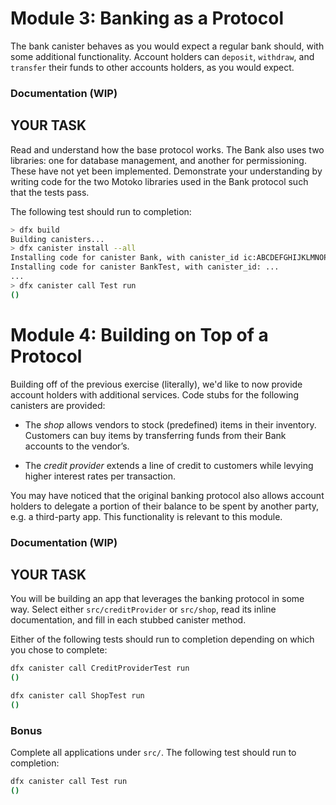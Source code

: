 # Module 3: Banking as a Protocol
The bank canister behaves as you would expect a regular bank should, with some additional functionality. Account holders can `deposit`, `withdraw`, and `transfer` their funds to other accounts holders, as you would expect.

### Documentation (WIP)

## YOUR TASK
Read and understand how the base protocol works. The Bank also uses two libraries: one for database management, and another for permissioning. These have not yet been implemented. Demonstrate your understanding by writing code for the two Motoko libraries used in the Bank protocol such that the tests pass.

The following test should run to completion:
```bash
> dfx build
Building canisters...
> dfx canister install --all
Installing code for canister Bank, with canister_id ic:ABCDEFGHIJKLMNOPQR
Installing code for canister BankTest, with canister_id: ...
...
> dfx canister call Test run
()
```

# Module 4: Building on Top of a Protocol

Building off of the previous exercise (literally), we'd like to now provide account holders with additional services. Code stubs for the following canisters are provided:

* The _shop_ allows vendors to stock (predefined) items in their inventory. Customers can buy items by transferring funds from their Bank accounts to the vendor’s.

* The _credit provider_ extends a line of credit to customers while levying higher interest rates per transaction.

You may have noticed that the original banking protocol also allows account holders to delegate a portion of their balance to be spent by another party, e.g. a third-party app. This functionality is relevant to this module.

### Documentation (WIP)

## YOUR TASK
You will be building an app that leverages the banking protocol in some way. Select either `src/creditProvider` or `src/shop`, read its inline documentation, and fill in each stubbed canister method.

Either of the following tests should run to completion depending on which you chose to complete:
```bash
dfx canister call CreditProviderTest run
()
```
```bash
dfx canister call ShopTest run
()
```

### Bonus
Complete all applications under `src/`. The following test should run to completion:
```bash
dfx canister call Test run
()
```